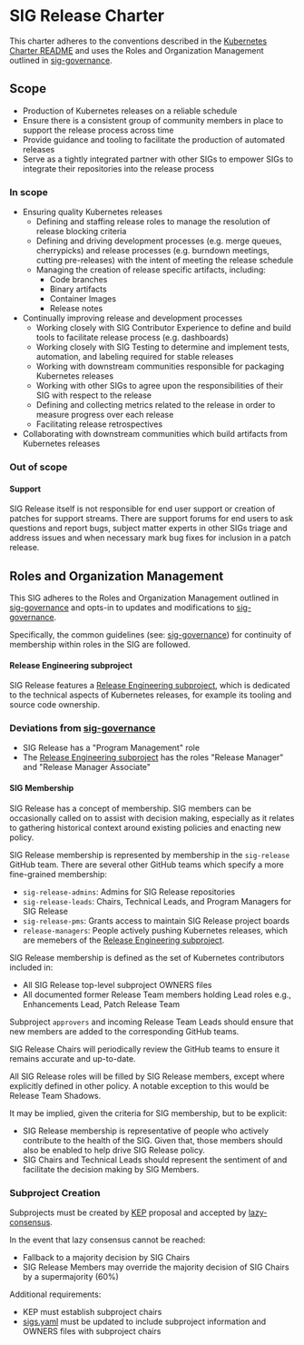 # SIG Release Charter

This charter adheres to the conventions described in the [Kubernetes Charter README] and uses the Roles and Organization Management outlined in [sig-governance].

## Scope

- Production of Kubernetes releases on a reliable schedule
- Ensure there is a consistent group of community members in place to support the release process across time
- Provide guidance and tooling to facilitate the production of automated releases
- Serve as a tightly integrated partner with other SIGs to empower SIGs to integrate their repositories into the release process

### In scope

- Ensuring quality Kubernetes releases
  - Defining and staffing release roles to manage the resolution of release blocking criteria
  - Defining and driving development processes (e.g. merge queues, cherrypicks) and release processes
    (e.g. burndown meetings, cutting pre-releases) with the intent of meeting the release schedule
  - Managing the creation of release specific artifacts, including:
    - Code branches
    - Binary artifacts
    - Container Images
    - Release notes
- Continually improving release and development processes
  - Working closely with SIG Contributor Experience to define and build tools to facilitate release process (e.g. dashboards)
  - Working closely with SIG Testing to determine and implement tests, automation, and labeling required for stable releases
  - Working with downstream communities responsible for packaging Kubernetes releases
  - Working with other SIGs to agree upon the responsibilities of their SIG with respect to the release
  - Defining and collecting metrics related to the release in order to measure progress over each release
  - Facilitating release retrospectives
- Collaborating with downstream communities which build artifacts from Kubernetes releases

### Out of scope

#### Support

SIG Release itself is not responsible for end user support or creation of patches for support streams. There are support forums for end users to ask questions and report bugs, subject matter experts in other SIGs triage and address issues and when necessary mark bug fixes for inclusion in a patch release.

## Roles and Organization Management

This SIG adheres to the Roles and Organization Management outlined in [sig-governance] and opts-in to updates and modifications to [sig-governance].

Specifically, the common guidelines (see: [sig-governance]) for continuity of membership within roles in the SIG are followed.

#### Release Engineering subproject

SIG Release features a [Release Engineering subproject], which is dedicated to
the technical aspects of Kubernetes releases, for example its tooling and source
code ownership.

### Deviations from [sig-governance]

- SIG Release has a "Program Management" role
- The [Release Engineering subproject] has the roles "Release Manager" and
  "Release Manager Associate"

#### SIG Membership

SIG Release has a concept of membership. SIG members can be occasionally called on to assist with decision making, especially as it relates to gathering historical context around existing policies and enacting new policy.

SIG Release membership is represented by membership in the `sig-release` GitHub
team. There are several other GitHub teams which specify a more fine-grained
membership:

- `sig-release-admins`: Admins for SIG Release repositories
- `sig-release-leads`: Chairs, Technical Leads, and Program Managers for SIG Release
- `sig-release-pms`: Grants access to maintain SIG Release project boards
- `release-managers`: People actively pushing Kubernetes releases, which are
  memebers of the [Release Engineering subproject].

SIG Release membership is defined as the set of Kubernetes contributors included in:
- All SIG Release top-level subproject OWNERS files
- All documented former Release Team members holding Lead roles e.g., Enhancements Lead, Patch Release Team

Subproject `approvers` and incoming Release Team Leads should ensure that new
members are added to the corresponding GitHub teams.

SIG Release Chairs will periodically review the GitHub teams to ensure it
remains accurate and up-to-date.

All SIG Release roles will be filled by SIG Release members, except where explicitly defined in other policy. A notable exception to this would be Release Team Shadows.

It may be implied, given the criteria for SIG membership, but to be explicit:
- SIG Release membership is representative of people who actively contribute to the health of the SIG. Given that, those members should also be enabled to help drive SIG Release policy.
- SIG Chairs and Technical Leads should represent the sentiment of and facilitate the decision making by SIG Members.

### Subproject Creation

Subprojects must be created by [KEP] proposal and accepted by [lazy-consensus].

In the event that lazy consensus cannot be reached:
- Fallback to a majority decision by SIG Chairs
- SIG Release Members may override the majority decision of SIG Chairs by a supermajority (60%)

Additional requirements:
- KEP must establish subproject chairs
- [sigs.yaml] must be updated to include subproject information and OWNERS files with subproject chairs


[KEP]: https://github.com/kubernetes/enhancements/blob/master/keps/NNNN-kep-template/README.md
[Kubernetes Charter README]: /committee-steering/governance/README.md
[lazy-consensus]: https://communitymgt.fandom.com/wiki/Lazy_consensus
[sig-governance]: /committee-steering/governance/sig-governance.md
[sigs.yaml]: /sigs.yaml
[Release Engineering subproject]: https://github.com/kubernetes/sig-release/tree/master/release-engineering
